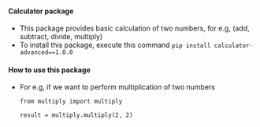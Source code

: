 #### Calculator package

- This package provides basic calculation of two numbers, for e.g, (add, subtract, divide, multiply)
- To install this package, execute this command `pip install calculator-advanced==1.0.0`

#### How to use this package

- For e.g, if we want to perform multiplication of two numbers
  
  ```
  from multiply import multiply

  result = multiply.multiply(2, 2)
  ```
